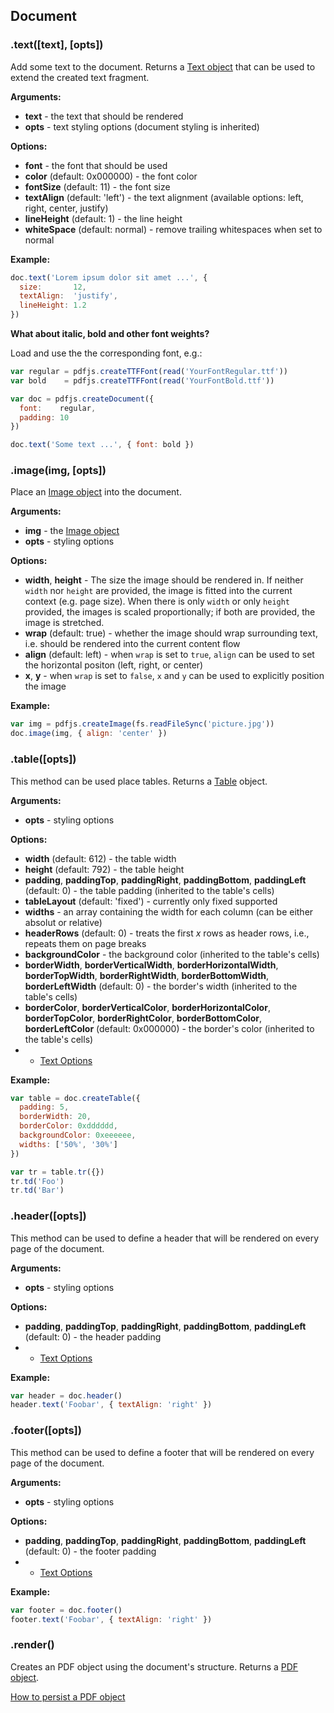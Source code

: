 ## Document

### .text([text], [opts])

Add some text to the document. Returns a [Text object](text.md) that can be used to extend the created text fragment.

**Arguments:**

- **text** - the text that should be rendered
- **opts** - text styling options (document styling is inherited)

**Options:**

- **font** - the font that should be used
- **color** (default: 0x000000) - the font color
- **fontSize** (default: 11) - the font size
- **textAlign** (default: 'left') - the text alignment (available options: left, right, center, justify)
- **lineHeight** (default: 1) - the line height
- **whiteSpace** (default: normal) - remove trailing whitespaces when set to normal

**Example:**

```js
doc.text('Lorem ipsum dolor sit amet ...', {
  size:       12,
  textAlign:  'justify',
  lineHeight: 1.2
})
```

**What about italic, bold and other font weights?**

Load and use the the corresponding font, e.g.:

```js
var regular = pdfjs.createTTFFont(read('YourFontRegular.ttf'))
var bold    = pdfjs.createTTFFont(read('YourFontBold.ttf'))

var doc = pdfjs.createDocument({
  font:    regular,
  padding: 10
})

doc.text('Some text ...', { font: bold })
```

### .image(img, [opts])

Place an [Image object](README.md#pdfjscreateImagebuffer) into the document.

**Arguments:**

- **img** - the [Image object](README.md#pdfjscreateImagebuffer)
- **opts** - styling options

**Options:**

- **width**, **height** - The size the image should be rendered in. If neither `width` nor `height` are provided, the image is fitted into the current context (e.g. page size). When there is only `width` or only `height` provided, the images is scaled proportionally; if both are provided, the image is stretched.
- **wrap** (default: true) - whether the image should wrap surrounding text, i.e. should be rendered into the current content flow
- **align** (default: left) - when `wrap` is set to `true`, `align` can be used to set the horizontal positon (left, right, or center)
- **x**, **y** - when `wrap` is set to `false`, `x` and `y` can be used to explicitly position the image

**Example:**

```js
var img = pdfjs.createImage(fs.readFileSync('picture.jpg'))
doc.image(img, { align: 'center' })
```

### .table([opts])

This method can be used place tables. Returns a [Table](table.md#table) object.

**Arguments:**

- **opts** - styling options

**Options:**

- **width** (default: 612) - the table width
- **height** (default: 792) - the table height
- **padding**, **paddingTop**, **paddingRight**, **paddingBottom**, **paddingLeft** (default: 0) - the table padding (inherited to the table's cells)
- **tableLayout** (default: 'fixed') - currently only fixed supported
- **widths** - an array containing the width for each column (can be either absolut or relative)
- **headerRows** (default: 0) - treats the first *x* rows as header rows, i.e., repeats them on page breaks
- **backgroundColor** - the background color (inherited to the table's cells)
- **borderWidth**, **borderVerticalWidth**, **borderHorizontalWidth**, **borderTopWidth**, **borderRightWidth**, **borderBottomWidth**, **borderLeftWidth** (default: 0) - the border's width (inherited to the table's cells)
- **borderColor**, **borderVerticalColor**, **borderHorizontalColor**, **borderTopColor**, **borderRightColor**, **borderBottomColor**, **borderLeftColor** (default: 0x000000) - the border's color (inherited to the table's cells)
- + [Text Options](document.md#texttext-opts)

**Example:**

```js
var table = doc.createTable({
  padding: 5,
  borderWidth: 20,
  borderColor: 0xdddddd,
  backgroundColor: 0xeeeeee,
  widths: ['50%', '30%']
})

var tr = table.tr({})
tr.td('Foo')
tr.td('Bar')
```

### .header([opts])

This method can be used to define a header that will be rendered on every page of the document.

**Arguments:**

- **opts** - styling options

**Options:**

- **padding**, **paddingTop**, **paddingRight**, **paddingBottom**, **paddingLeft** (default: 0) - the header padding
- + [Text Options](document.md#texttext-opts)

**Example:**

```js
var header = doc.header()
header.text('Foobar', { textAlign: 'right' })
```

### .footer([opts])

This method can be used to define a footer that will be rendered on every page of the document.

**Arguments:**

- **opts** - styling options

**Options:**

- **padding**, **paddingTop**, **paddingRight**, **paddingBottom**, **paddingLeft** (default: 0) - the footer padding
- + [Text Options](document.md#texttext-opts)

**Example:**

```js
var footer = doc.footer()
footer.text('Foobar', { textAlign: 'right' })
```

### .render()

Creates an PDF object using the document's structure. Returns a [PDF object](pdf.md).

[How to persist a PDF object](pdf.md)
